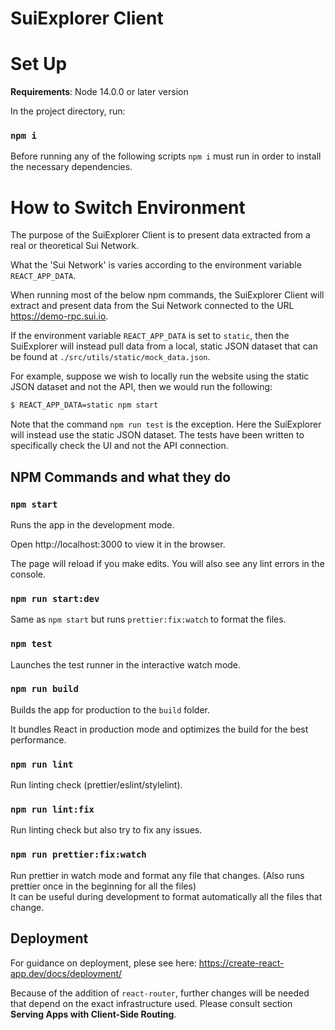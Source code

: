 # SuiExplorer Client

# Set Up

**Requirements**: Node 14.0.0 or later version

In the project directory, run:

### `npm i`

Before running any of the following scripts `npm i` must run in order to install the necessary dependencies.

# How to Switch Environment

The purpose of the SuiExplorer Client is to present data extracted from a real or theoretical Sui Network.

What the 'Sui Network' is varies according to the environment variable `REACT_APP_DATA`.

When running most of the below npm commands, the SuiExplorer Client will extract and present data from the Sui Network connected to the URL https://demo-rpc.sui.io.

If the environment variable `REACT_APP_DATA` is set to `static`, then the SuiExplorer will instead pull data from a local, static JSON dataset that can be found at `./src/utils/static/mock_data.json`.

For example, suppose we wish to locally run the website using the static JSON dataset and not the API, then we would run the following:

```bash
$ REACT_APP_DATA=static npm start
```

Note that the command `npm run test` is the exception. Here the SuiExplorer will instead use the static JSON dataset. The tests have been written to specifically check the UI and not the API connection.

## NPM Commands and what they do

### `npm start`

Runs the app in the development mode.

Open http://localhost:3000 to view it in the browser.

The page will reload if you make edits. You will also see any lint errors in the console.

### `npm run start:dev`

Same as `npm start` but runs `prettier:fix:watch` to format the files.

### `npm test`

Launches the test runner in the interactive watch mode.

### `npm run build`

Builds the app for production to the `build` folder.

It bundles React in production mode and optimizes the build for the best performance.

### `npm run lint`

Run linting check (prettier/eslint/stylelint).

### `npm run lint:fix`

Run linting check but also try to fix any issues.

### `npm run prettier:fix:watch`

Run prettier in watch mode and format any file that changes. (Also runs prettier once in the beginning for all the files)\
It can be useful during development to format automatically all the files that change.

## Deployment

For guidance on deployment, plese see here: https://create-react-app.dev/docs/deployment/

Because of the addition of `react-router`, further changes will be needed that depend on the exact infrastructure used. Please consult section **Serving Apps with Client-Side Routing**.
